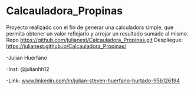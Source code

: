 # Calcauladora_Propinas

Proyecto realizado con el fin de generar una calculadora simple, que permita obtener un valor reflejarlo y arrojar un resultado sumado al mismo.
Repo
https://github.com/julianest/Calcauladora_Propinas.git
Despliegue:
https://julianest.github.io/Calcauladora_Propinas/

-Julian Huerfano

-Inst: @julianhh12

-Link: www.linkedin.com/in/julian-steven-huerfano-hurtado-95b126194
